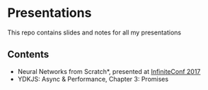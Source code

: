 # Presentations

This repo contains slides and notes for all my presentations

## Contents

* Neural Networks from Scratch*, presented at [InfiniteConf 2017](https://skillsmatter.com/conferences/7983-infiniteconf-2017-the-conference-on-big-data-and-fast-data)
* YDKJS: Async & Performance, Chapter 3: Promises
